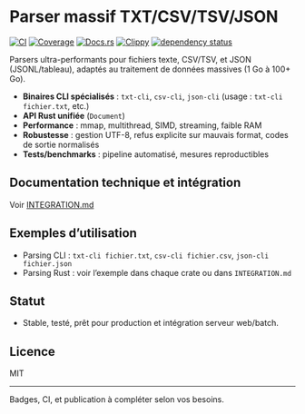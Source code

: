 # Parser massif TXT/CSV/TSV/JSON

<!-- Badges CI & Qualité -->
[![CI](https://github.com/AxelJacquet-Efrei/rust-massive-parser/actions/workflows/ci.yml/badge.svg)](https://github.com/AxelJacquet-Efrei/rust-massive-parser/actions/workflows/ci.yml)
[![Coverage](https://github.com/AxelJacquet-Efrei/rust-massive-parser/actions/workflows/coverage.yml/badge.svg)](https://github.com/AxelJacquet-Efrei/rust-massive-parser/actions/workflows/coverage.yml)
[![Docs.rs](https://docs.rs/parser-core/badge.svg)](https://docs.rs/parser-core)
[![Clippy](https://github.com/AxelJacquet-Efrei/rust-massive-parser/actions/workflows/clippy.yml/badge.svg)](https://github.com/AxelJacquet-Efrei/rust-massive-parser/actions/workflows/clippy.yml)
[![dependency status](https://deps.rs/repo/github/AxelJacquet-Efrei/rust-massive-parser/status.svg)](https://deps.rs/repo/github/AxelJacquet-Efrei/rust-massive-parser)

Parsers ultra-performants pour fichiers texte, CSV/TSV, et JSON (JSONL/tableau), adaptés au traitement de données massives (1 Go à 100+ Go).

- **Binaires CLI spécialisés** : `txt-cli`, `csv-cli`, `json-cli` (usage : `txt-cli fichier.txt`, etc.)
- **API Rust unifiée** (`Document`)
- **Performance** : mmap, multithread, SIMD, streaming, faible RAM
- **Robustesse** : gestion UTF-8, refus explicite sur mauvais format, codes de sortie normalisés
- **Tests/benchmarks** : pipeline automatisé, mesures reproductibles

## Documentation technique et intégration
Voir [INTEGRATION.md](INTEGRATION.md)

## Exemples d’utilisation
- Parsing CLI : `txt-cli fichier.txt`, `csv-cli fichier.csv`, `json-cli fichier.json`
- Parsing Rust : voir l’exemple dans chaque crate ou dans `INTEGRATION.md`

## Statut
- Stable, testé, prêt pour production et intégration serveur web/batch.

## Licence
MIT

---

Badges, CI, et publication à compléter selon vos besoins.
